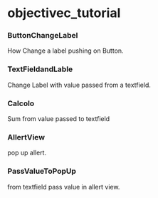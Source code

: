# objectivec_tutorial

<h3>ButtonChangeLabel</h3>

How Change a label pushing on Button.

<h3>TextFieldandLable</h3>
Change Label with value passed from a textfield.

<h3>Calcolo</h3>
Sum from value passed to textfield

<h3>AllertView</h3>
pop up allert.

<h3>PassValueToPopUp</h3>
from textfield pass value in allert view.